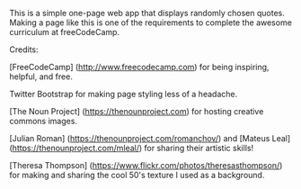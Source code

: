 This is a simple one-page web app that displays randomly chosen quotes.
Making a page like this is one of the requirements to complete the awesome
curriculum at freeCodeCamp.

Credits: 

[FreeCodeCamp] (http://www.freecodecamp.com) for being inspiring, helpful, and free.

Twitter Bootstrap for making page styling less of a headache.

[The Noun Project] (https://thenounproject.com) for hosting creative commons images.

[Julian Roman] (https://thenounproject.com/romanchov/) and [Mateus Leal] (https://thenounproject.com/mleal/) for sharing their artistic skills!
	
[Theresa Thompson] (https://www.flickr.com/photos/theresasthompson/) for making and sharing the cool
50's texture I used as a background.

